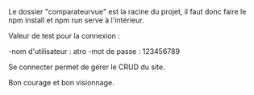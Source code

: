 Le dossier "comparateurvue" est la racine du projet, il faut donc faire le npm install et npm run serve à l'intérieur.

Valeur de test pour la connexion :

-nom d'utilisateur : atro
-mot de passe : 123456789

Se connecter permet de gérer le CRUD du site.

Bon courage et bon visionnage.
